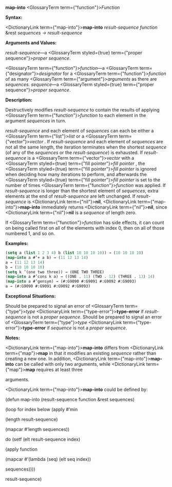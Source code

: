 **map-into** <GlossaryTerm  term={"function"}><i>Function</i></GlossaryTerm> 



**Syntax:** 



<DictionaryLink  term={"map-into"}><b>map-into</b></DictionaryLink> *result-sequence function* &amp;rest *sequences → result-sequence* 



**Arguments and Values:** 



*result-sequence*—a <GlossaryTerm styled={true} term={"proper sequence"}><i>proper sequence</i></GlossaryTerm>. 



<GlossaryTerm  term={"function"}><i>function</i></GlossaryTerm>—a <GlossaryTerm  term={"designator"}><i>designator</i></GlossaryTerm> for a <GlossaryTerm  term={"function"}><i>function</i></GlossaryTerm> of as many <GlossaryTerm  term={"argument"}><i>arguments</i></GlossaryTerm> as there are *sequences*. *sequence*—a <GlossaryTerm styled={true} term={"proper sequence"}><i>proper sequence</i></GlossaryTerm>. 



**Description:** 



Destructively modifies *result-sequence* to contain the results of applying <GlossaryTerm  term={"function"}><i>function</i></GlossaryTerm> to each element in the argument *sequences* in turn. 



*result-sequence* and each element of *sequences* can each be either a <GlossaryTerm  term={"list"}><i>list</i></GlossaryTerm> or a <GlossaryTerm  term={"vector"}><i>vector</i></GlossaryTerm> . If *result-sequence* and each element of *sequences* are not all the same length, the iteration terminates when the shortest *sequence* (of any of the *sequences* or the *result-sequence*) is exhausted. If *result-sequence* is a <GlossaryTerm  term={"vector"}><i>vector</i></GlossaryTerm> with a <GlossaryTerm styled={true} term={"fill pointer"}><i>fill pointer</i></GlossaryTerm> , the <GlossaryTerm styled={true} term={"fill pointer"}><i>fill pointer</i></GlossaryTerm> is ignored when deciding how many iterations to perform, and afterwards the <GlossaryTerm styled={true} term={"fill pointer"}><i>fill pointer</i></GlossaryTerm> is set to the number of times <GlossaryTerm  term={"function"}><i>function</i></GlossaryTerm> was applied. If *result-sequence* is longer than the shortest element of *sequences*, extra elements at the end of *result-sequence* are left unchanged. If *result-sequence* is <DictionaryLink  term={"nil"}><b>nil</b></DictionaryLink>, <DictionaryLink  term={"map-into"}><b>map-into</b></DictionaryLink> immediately returns <DictionaryLink  term={"nil"}><b>nil</b></DictionaryLink>, since <DictionaryLink  term={"nil"}><b>nil</b></DictionaryLink> is a *sequence* of length zero. 



If <GlossaryTerm  term={"function"}><i>function</i></GlossaryTerm> has side effects, it can count on being called first on all of the elements with index 0, then on all of those numbered 1, and so on. 



**Examples:**
```lisp
(setq a (list 1 2 3 4) b (list 10 10 10 10)) → (10 10 10 10) 
(map-into a #’+ a b) → (11 12 13 14) 
a → (11 12 13 14) 
b → (10 10 10 10) 
(setq k ’(one two three)) → (ONE TWO THREE) 
(map-into a #’cons k a) → ((ONE . 11) (TWO . 12) (THREE . 13) 14) 
(map-into a #’gensym) → (#:G9090 #:G9091 #:G9092 #:G9093) 
a → (#:G9090 #:G9091 #:G9092 #:G9093) 
```
**Exceptional Situations:** 



Should be prepared to signal an error of <GlossaryTerm  term={"type"}><i>type</i></GlossaryTerm> <DictionaryLink  term={"type-error"}><b>type-error</b></DictionaryLink> if *result-sequence* is not a *proper sequence*. Should be prepared to signal an error of <GlossaryTerm  term={"type"}><i>type</i></GlossaryTerm> <DictionaryLink  term={"type-error"}><b>type-error</b></DictionaryLink> if *sequence* is not a *proper sequence*. 



**Notes:** 



<DictionaryLink  term={"map-into"}><b>map-into</b></DictionaryLink> differs from <DictionaryLink  term={"map"}><b>map</b></DictionaryLink> in that it modifies an existing *sequence* rather than creating a new one. In addition, <DictionaryLink  term={"map-into"}><b>map-into</b></DictionaryLink> can be called with only two arguments, while <DictionaryLink  term={"map"}><b>map</b></DictionaryLink> requires at least three 







 



 



arguments. 



<DictionaryLink  term={"map-into"}><b>map-into</b></DictionaryLink> could be defined by: 



(defun map-into (result-sequence function &amp;rest sequences) 



(loop for index below (apply #’min 



(length result-sequence) 



(mapcar #’length sequences)) 



do (setf (elt result-sequence index) 



(apply function 



(mapcar #’(lambda (seq) (elt seq index)) 



sequences)))) 



result-sequence) 



